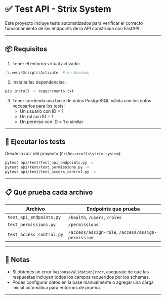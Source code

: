 # ✅ Test API - Strix System

Este proyecto incluye tests automatizados para verificar el correcto funcionamiento de los endpoints de la API construida con FastAPI.

---

## 📦 Requisitos

1. Tener el entorno virtual activado:

```bash
.\.venv\Scripts\Activate  # en Windows
```

2. Instalar las dependencias:

```bash
pip install -r requirements.txt
```

3. Tener corriendo una base de datos PostgreSQL válida con los datos necesarios para los tests:
   - Un usuario con ID = 1
   - Un rol con ID = 1
   - Un permiso con ID = 1
o similar
---

## 🧪 Ejecutar los tests

Desde la raíz del proyecto (`C:\Desarrollo\strix-system`):

```bash
pytest api/test/test_api_endpoints.py -v
pytest api/test/test_permissions.py -v
pytest api/test/test_access_control.py -v
```

---

## 📋 Qué prueba cada archivo

| Archivo                             | Endpoints que prueba                      |
|-------------------------------------|-------------------------------------------|
| `test_api_endpoints.py`             | `/health`, `/users`, `/roles`            |
| `test_permissions.py`              | `/permissions`                           |
| `test_access_control.py`           | `/access/assign-role`, `/access/assign-permission` |

---

## 🧠 Notas

- Si obtenés un error `ResponseValidationError`, asegurate de que las respuestas incluyan todos los campos requeridos por los schemas.
- Podés configurar datos en la base manualmente o agregar una carga inicial automática para entornos de prueba.

---

